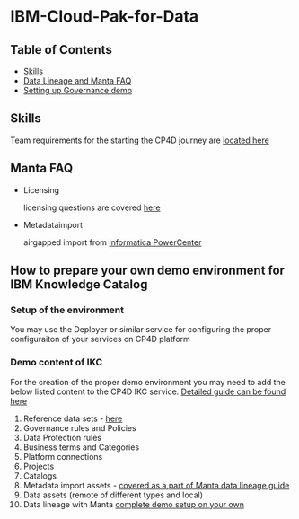 # IBM-Cloud-Pak-for-Data

## Table of Contents

- [Skills](#skills)
- [Data Lineage and Manta FAQ](#manta-faq)
- [Setting up Governance demo](#how-to-prepare-your-own-demo-environment-for-ibm-knowledge-catalog)

## Skills

Team requirements for the starting the CP4D journey are [located here](/Requirements/skills_requirements.md)

## Manta FAQ

- Licensing

  licensing questions are covered [here](/Data%20Lineage/Licensing.md)

- Metadataimport

  airgapped import from [Informatica PowerCenter](/Data%20Lineage/Metadata%20Import/InformaticaPowerCenter.md)

## How to prepare your own demo environment for IBM Knowledge Catalog

### Setup of the environment

You may use the Deployer or similar service for configuring the proper configuraiton of your services on CP4D platform

### Demo content of IKC

For the creation of the proper demo environment you may need to add the below listed content to the CP4D IKC service. [Detailed guide can be found here](/Setup%20WKC%20demo%20environment/WKC_demo_setup_general_steps.md)

1. Reference data sets - [here](/Setup%20WKC%20demo%20environment/Reference%20data/Reference_Data.md)
2. Governance rules and Policies
3. Data Protection rules
4. Business terms and Categories
5. Platform connections
6. Projects
7. Catalogs
8. Metadata import assets - [covered as a part of Manta data lineage guide](/Data%20Lineage/Lab1_data_lineage_ETL_Postgres_2_Lineage_metadata_import.md)
9. Data assets (remote of different types and local)
10. Data lineage with Manta [complete demo setup on your own](/Data%20Lineage/Data_Lineage_lab_exercise.md)
